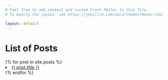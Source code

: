 ```yaml
---
# Feel free to add content and custom Front Matter to this file.
# To modify the layout, see https://jekyllrb.com/docs/themes/#overriding-theme-defaults

layout: default
---
```

<h1> List of Posts </h1>
{% for post in site.posts %}
<li>
  <a href="{{ post.url }}">{{ post.title }}</a>
</li>
{% endfor %}